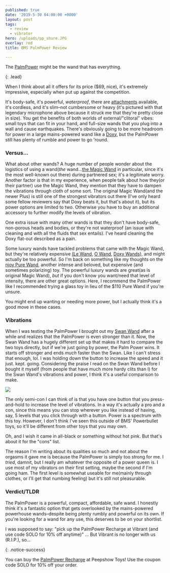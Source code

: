 ```yaml
---
published: true
date: '2019-5-30 04:00:00 +0000'
layout: post
tags:
  - review
  - vibrator
hero: /uploads/pp_shure.JPG
overlay: red
title: BMS PalmPower Review

---
```


The [PalmPower](https://www.peepshowtoys.com/products/bms-palmpower-rechargeable-wand-massager) might be the wand that has everything.

{: .lead}

When I think about all it offers for its price ($69, nice), it's extremely impressive, especially when put up against the competition.

<!--break-->

It's body-safe, it's powerful, *waterproof*, there are [attachments](https://www.peepshowtoys.com/search?q=palmpower) available, it's cordless, and it's slim–not cumbersome or heavy (it's pictured with that legendary microphone above because it struck me that they're pretty close in size). You get the benefits of both worlds of external/"clitoral" vibes: small toys that can fit in your hand, and full-size wands that you plug into a wall and cause earthquakes. There's obviously going to be more headroom for power in a large mains-powered wand like a [Doxy](https://www.peepshowtoys.com/search?q=doxy), but the PalmPower still has plenty of rumble and power to go 'round.

### Versus...

What about other wands? A huge number of people wonder about the logistics of using a wand(*the* wand...[the Magic Wand](https://www.peepshowtoys.com/products/magic-wand-plus-4-speed-corded-wand-massager-with-silicone-head) in particular, since it's the most well-known out there) during partnered sex; it's a legitimate worry. Another factor is that in my experience, when people talk about how they(or their partner) use the Magic Wand, they mention that they have to dampen the vibrations through cloth of some sort. The original Magic Wand(and the newer Plus) is still one of the strongest vibrators out there (I've only heard some fellow reviewers say that Doxy beats it, but that's about it), but its power options are limited to two. Otherwise you have to buy an additional accessory to further modify the levels of vibration. 

One extra issue with many other wands is that they don't have body-safe, non-porous heads and bodies, or they're not waterproof (an issue with cleaning and with all the fluids that sex entails). I've heard cleaning the Doxy flat-out described as a pain.

Some luxury wands have tackled problems that came with the Magic Wand, but they're relatively expensive [(Le Wand](https://www.peepshowtoys.com/search?q=le+wand), [O Wand](https://www.peepshowtoys.com/products/o-wand-waterproof-rechargeable-silicone-personal-massager), [Doxy Wands](https://www.peepshowtoys.com/search?q=doxy)), and might actually be too powerful. So I'm back on something like my thoughts on the [njoy Pure Wand](https://www.solochro.me/posts/njoy-pure-wand), another intense and beloved, but expensive (and sometimes polarizing) toy. The powerful luxury wands are great(as is original Magic Wand), *but* if you don't know you want/need that level of intensity, there are other great options. Here, I recommend the PalmPower like I recommended trying a glass toy in lieu of the $110 Pure Wand if you're unsure.

You might end up wanting or needing more power, but I actually think it's a good move in these cases.

### Vibrations

When I was testing the PalmPower I brought out my [Swan Wand](https://www.peepshowtoys.com/products/swan-wand-rechargeable-waterproof-silicone-vibrator) after a while and realizes that the PalmPower is even stronger than it. Now, the Swan Wand has a hugely different set up that makes it hard to compare the two toys directly, but if we're just going by power, the Palm Power wins. It starts off stronger and ends *much* faster than the Swan. Like I can't stress that enough, lol. I was holding down the button to increase the speed and it just. kept. going. Considering the praise I read on the Swan Wand before I bought it myself (from people that have much more hardy clits than I) for the Swan Wand's vibrations and power, I think it's a useful comparison to make.

![]({{site.baseurl}}/uploads/pp_swan.JPG)

The only semi-con I can think of is that you have one button that you press-and-hold to increase the level of vibrations. In a way it's actually a pro and a con, since this means you can stop wherever you like instead of having, say, 5 levels that you click through with a button. Power is a spectrum with this toy. However, I don't think I've seen this outside of BMS' Powerbullet toys, so it'll be different from other toys that you may own.

Oh, and I wish it came in all-black or something without hot pink. But that's about it for the "cons" list.

The reason I'm writing about its qualities so much and not about the orgasms it gave me is because the PalmPower is simply too strong for me. I *tried*, damnit, but I really am whatever the opposite of a power queen is. I use most of my vibrators on their first setting, maybe the second if I'm going ham. The first level is somewhat useable for me(mainly through clothes, or I'll get that numbing feeling) but it's still not pleasurable.

### Verdict/TLDR

The PalmPower is a powerful, compact, affordable, safe wand. I honestly think it's a fantastic option that gets overlooked by the mains-powered powerhouse wands–despite being plenty rumbly and powerful on its own. If you're looking for a wand for any use, this deserves to be on your shortlist.

I was supposed to say: "pick up the PalmPower Recharge at Vibrant (and use code SOLO for 10% off anytime)" … But Vibrant is no longer with us (R.I.P.), so...

{: .notice-success}

You can buy the [PalmPower Recharge](https://www.peepshowtoys.com/products/bms-palmpower-rechargeable-wand-massager) at Peepshow Toys! Use the coupon code SOLO for 10% off your order.

